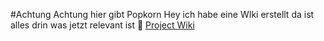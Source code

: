 #Achtung Achtung hier gibt Popkorn
Hey ich habe eine WIki erstellt da ist alles drin was jetzt relevant ist 
📘 [Project Wiki](https://git.informatik.uni-kiel.de/ag-rtsys/theses/dah-bt/-/wikis/home)